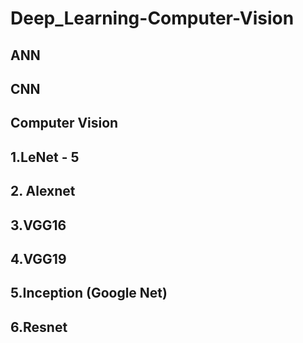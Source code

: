 # Deep_Learning-Computer-Vision

## ANN


## CNN

## Computer Vision

## 1.LeNet - 5
## 2. Alexnet
## 3.VGG16
## 4.VGG19
## 5.Inception (Google Net)
## 6.Resnet
